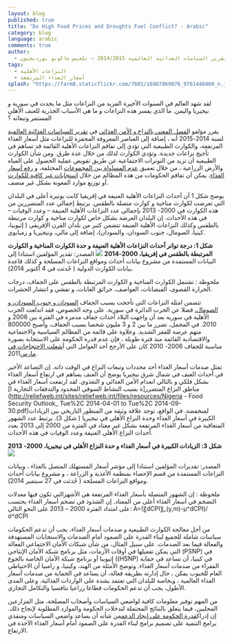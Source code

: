 ```yaml
---
layout: blog
published: true
title: "Do High Food Prices and Droughts Fuel Conflict? - Arabic"
category: blog
language: arabic
comments: true
author: 
  - المعهد الدولي لبحوث السياسات الغذائية، الفصل السابع من تقرير السياسات الغذائية العالمية 2014/2015 – تلخيص جاكوبو بورديجنون
tags: 
  - النزاعات الأهلية
  - أسعار الغذاء المرتفعة
splash: "https://farm8.staticflickr.com/7601/16967869076_9761440460_n.jpg"
---
```


لقد شهد العالم في السنوات الأخيرة المزيد من النزاعات مثل ما يحدث في سورية و نيجيريا واليمن. ما الذي يفسر هذه النزاعات و ما هي الأسباب الجذرية للعنف الأهلي المستمر وتبعاته ؟ 
<!-- more -->

يقرر مؤلفو ا[لفصل المعني بالنزاع و الأمن الغذائي](http://www.ifpri.org/sites/default/files/publications/gfpr20142015_ch07.pdf) في [تقرير السياسات الغذائية العالمية](http://www.ifpri.org/publication/2014-2015-global-food-policy-report) لسنة 2014-2015 أنه ، إضافة إلى 
العناصر المعروفة المحفزة للنزاعات مثل أسعار الغذاء المرتفعة، والكوارث الطبيعية التي تؤدي إلى تفاقم النزاعات الأهلية القائمة قد تساهم في تأجيج نزاعات جديدة. وتؤدي الكوارث لذلك من خلال عدة طرق. ومن شأن الكوارث الطبيعية أن تزيد من التوترات الاجتماعية عن طريق تقويض عملية الحصول على المياه والأرض الزراعية ، من خلال تعميق [عدم المساواة بين المجموعات](http://www.odi.org/sites/odi.org.uk/files/odi-assets/publications-opinion-files/8228.pdf) المختلفة، و [رفع أسعار الغذاء](http://ajae.oxfordjournals.org/content/early/2014/03/25/ajae.aau010). يمكن أن تفاقم الحكومات من هذه المظالم من خلال [استجابات غير كافية للكوارث](http://www.odi.org/sites/odi.org.uk/files/odi-assets/publications-opinion-files/8228.pdf) أو توزيع موارد المعونة بشكل غير منصف.

يوضح شكل 1 أن أحداث النزاعات الأهلية العنيفة في إفريقيا كانت بوتيرة أعلى في البلدان التي تعرضت لكوارث مناخية    و كوارث متصلة بالطقس. يرتبط إجمالي عدد المتضررين من هذه الكوارث في 2000- 2013 بإجمالي عدد النزاعات الأهلية العنيفة – وعدد الوفيات – في هذه الأحداث. إن البلدان العرضة بشكل خاص لكوارث مناخية و كوارث مرتبطة بالطقس وكذلك النزاعات الأهلية العنيفة تتضمن كثير من بلدان القرن الإفريقي ( إثيوبيا، كينيا، الصومال، جنوب السودان،    والسودان)، إضافة إلى مالي، ونيجيريا و
زمبابوي. 


**شكل 1: درجة تواتر أحداث النزاعات الأهلية العنيفة و حدة الكوارث المناخية و الكوارث المرتبطة بالطقس في إفريقيا، 2000-2014**
![](https://farm8.staticflickr.com/7713/17155787606_ff14af9a1f_z.jpg)
المصدر: تقدير المؤلفين استنادا إلى البيانات المستمدة من مشروع بيانات أحداث ومواقع النزاعات المسلحة و كذلك قاعدة بيانات الكوارث الدولية      ( حُدثت في 4 أكتوبر 2014). 

ملحوظة : تشتمل الكوارث المناخية و الكوارث المرتبطة بالطقس على الجفاف، درجات الحرارة القصوى، الفيضانات، العواصف، حرائق الغابات،    و تفشي و انتشار الحشرات.


تتضمن امثلة النزاعات التي تأججت بسبب الجفاف [السودان و جنوب السودان، و الصومال،](http://www.ifpri.org/sites/default/files/publications/ifpridp01276.pdf) فضلا عن الحرب الدائرة في سورية. على وجه الخصوص، فقد اندلعت الحرب الأهلية  في سورية بعد أن واجهت البلاد أحداث جفاف مدمرة في الفترة بين 2006 و 2010. في المجمل، تضرر ما بين 2 و 3 مليون شخصا بسبب الجفاف، وأصبح 800000 منهم عرضة للفقر الشديد. وعلاوة على قائمة من المظالم السياسية والاجتماعية والاقتصادية القائمة منذ فترة طويلة ،  فإن عدم قدرة الحكومة على الاستجابة بصورة مناسبة  للجفاف 2006- 2010 كان على الأرجح  أحد العوامل التي أ[شعلت الاحتجاجات في مارس](https://blogs.commons.georgetown.edu/rochelledavis/files/francesca-de-chatel-drought-in-syria.pdf)2011. 

تمثل صدمات أسعار الغذاء أحد محددات وتبعات النزاع في الوقت ذاته. إن التصاعد الأخير في أحداث العنف في شمال شرق نيجيريا يوضح أن العنف يساهم في ارتفاع أسعار الغذاء بشكل فلكي و بالتالي انعدام الأمن الغذائي و التغذوي. لقد ارتفعت أسعار الغذاء في مناطق النزاع المتضرر[ة بسبب النشاط السوقي المحدود والتدفقات التجارية ا](http://reliefweb.int/sites/reliefweb.int/files/resources/Nigeria - Food Security Outlook_ Tue%2C 2014-04-01 to Tue%2C 2014-09-30.pdf)لمنخفضة. في الواقع، توجد علاقة وثيقة من المنظور التاريخي بين الزيادات الكبيرة في أسعار الغذاء وحدة النزاع الأهلي في نيجيريا ( شكل 3). يرتبط عدد الشهور المتعاقبة من أسعار الغذاء المرتفعة بشكل غير معتاد في الفترة من 2000 إلى 2013 بعدد أحداث النزاع الأهلي العنيفة وعدد الوفيات في هذه الأحداث. 

**شكل 3: الزيادات الكبيرة في أسعار الغذاء و حدة النزاع الأهلي في نيجيريا، 2000- 
2013**
![](https://farm9.staticflickr.com/8714/17181711145_690527e9b2_z.jpg)

المصدر: تقديرات المؤلفين استنادا إلى مؤشر أسعار المستهلك المتصل بالغذاء ، وبيانات النزاعات المستمدة من قسم الإحصاء بمنظمة الأغذية         و الزراعة ، و مشروع بيانات أحداث ومواقع  النزاعات المسلحة ( حُدثت في 27 سبتمبر 2014).

ملحوظة : إن الشهور المتصلة بأسعار الغذاء المرتفعة هي الأشهرالتي تكون فيها معدلات التضخم في أسعار الغذاء أعلى من المعتاد. إن الشذوذ في تضخم أسعار الغذاء يحتسب على امتداد الفترة 2000 – 2013 على النحو التالي:  A=(〖dCPI〗_(y,m)-μ^dCPI)/σ^dCPI 


من أجل معالجة الكوارث الطبيعية و صدمات أسعار الغذاء، يجب أن تدعم الحكومات سياسات شاملة للجميع لبناء القدرة على الصمود أمام الصدمات والاستجابات المستهدفة والفعالة فيما بعد الصدمات. على سبيل المثال، من شأن شبكات الأمان الاجتماعي الفعالة التي يمكن تفعيلها في أوقات الأزمات، مثل برنامج شبكة الأمان الإنتاجي (PSNP) في إثيوبيا أو برنامج شبكة الأمان الخاصة بالجوع ((HSNP) في كينيا، أن تساعد في حماية الفقراء من صدمات أسعار الغذاء. وتوضح الأمثلة من الهند، وكينيا، و زامبيا أن الاحتياطي العام للحبوب يمكن ، حال إدارته بطريقة فعالة، أن يساعد في الحماية من صدمات أسعار الغذاء العالمية ، وبخاصة للبلدان التي تعتمد بشدة على الواردات  الغذائية. وعلى المدى الأطول، يجب أن تدعم الحكومات قطاعا زراعيا تنافسيا والتكامل التجاري.

من المهم توفير معلومات كافية لواضعي السياسات وأصحاب المصلحة، مثل المزارعين المحليين، فيما يتعلق بالنتائج المحتملة لتدخلات الحكومة والموارد المطلوبة لإنجاح ذلك. إن إدراك[قدرة الحكومة على إيجاد الدعم](http://arabspatial.org/)من شأنه أن يساعد واضعي السياسات ومنفذي برامج التنمية على تصميم برامج لبناء القدرة على الصمود أمام أسعار الغذاء الآخذة في الارتفاع.